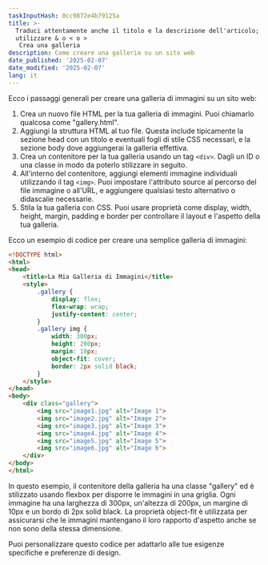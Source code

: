 ```yaml
---
taskInputHash: 0cc9872e4b79125a
title: >-
  Traduci attentamente anche il titolo e la descrizione dell'articolo; non
  utilizzare & o < o >
   Crea una galleria
description: Come creare una galleria su un sito web
date_published: '2025-02-07'
date_modified: '2025-02-07'
lang: it
---
```

Ecco i passaggi generali per creare una galleria di immagini su un sito web:
1. Crea un nuovo file HTML per la tua galleria di immagini. Puoi chiamarlo qualcosa come "gallery.html".
2. Aggiungi la struttura HTML al tuo file. Questa include tipicamente la sezione head con un titolo e eventuali fogli di stile CSS necessari, e la sezione body dove aggiungerai la galleria effettiva.
3. Crea un contenitore per la tua galleria usando un tag `<div>`. Dagli un ID o una classe in modo da poterlo stilizzare in seguito.
4. All'interno del contenitore, aggiungi elementi immagine individuali utilizzando il tag `<img>`. Puoi impostare l'attributo source al percorso del file immagine o all'URL, e aggiungere qualsiasi testo alternativo o didascalie necessarie.
5. Stila la tua galleria con CSS. Puoi usare proprietà come display, width, height, margin, padding e border per controllare il layout e l'aspetto della tua galleria.

Ecco un esempio di codice per creare una semplice galleria di immagini:

```html
<!DOCTYPE html>
<html>
<head>
	<title>La Mia Galleria di Immagini</title>
	<style>
		.gallery {
			display: flex;
			flex-wrap: wrap;
			justify-content: center;
		}
		.gallery img {
			width: 300px;
			height: 200px;
			margin: 10px;
			object-fit: cover;
			border: 2px solid black;
		}
	</style>
</head>
<body>
	<div class="gallery">
		<img src="image1.jpg" alt="Image 1">
		<img src="image2.jpg" alt="Image 2">
		<img src="image3.jpg" alt="Image 3">
		<img src="image4.jpg" alt="Image 4">
		<img src="image5.jpg" alt="Image 5">
		<img src="image6.jpg" alt="Image 6">
	</div>
</body>
</html>
```

In questo esempio, il contenitore della galleria ha una classe "gallery" ed è stilizzato usando flexbox per disporre le immagini in una griglia. Ogni immagine ha una larghezza di 300px, un'altezza di 200px, un margine di 10px e un bordo di 2px solid black. La proprietà object-fit è utilizzata per assicurarsi che le immagini mantengano il loro rapporto d'aspetto anche se non sono della stessa dimensione.

Puoi personalizzare questo codice per adattarlo alle tue esigenze specifiche e preferenze di design.
